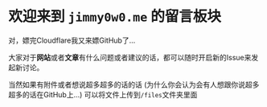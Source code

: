 # 欢迎来到 `jimmy0w0.me` 的留言板块

对，嫖完Cloudflare我又来嫖GitHub了...

大家对于**网站**或者**文章**有什么问题或者建议的话，都可以随时开启新的Issue来发起新讨论。

当然如果有附件或者想说超多超多的话的话 (为什么你会认为会有人想跟你说超多超多的话在GitHub上...) 可以将文件上传到`/files`文件夹里面
